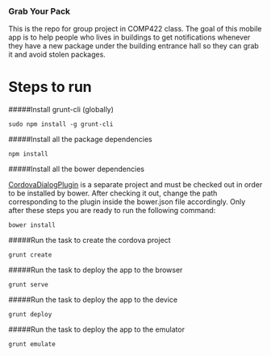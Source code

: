 ### Grab Your Pack

This is the repo for group project in COMP422 class.
The goal of this mobile app is to help people who lives in buildings to
get notifications whenever they have a new package under the building entrance hall
so they can grab it and avoid stolen packages.

# Steps to run

#####Install grunt-cli (globally)
  
    sudo npm install -g grunt-cli

#####Install all the package dependencies
  
    npm install

#####Install all the bower dependencies

[CordovaDialogPlugin](https://github.com/goiaba/cordova-dialog-plugin) is a separate project and must be checked out in order to be installed by bower. After checking it out, change the path corresponding to the plugin inside the bower.json file accordingly. Only after these steps you are ready to run the following command:

    bower install

#####Run the task to create the cordova project

    grunt create

#####Run the task to deploy the app to the browser

    grunt serve 

#####Run the task to deploy the app to the device

    grunt deploy

#####Run the task to deploy the app to the emulator

    grunt emulate
